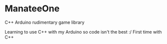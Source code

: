# ManateeOne
C++ Arduino rudimentary game library

Learning to use C++ with my Arduino so code isn't the best :/ First time with C++
